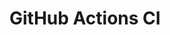 # GitHub Actions CI





























































































































































































































































































































































































































































































































































































































































































